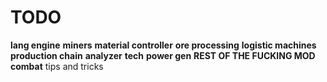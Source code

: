 # TODO

**lang engine**
**miners**
**material controller**
**ore processing**
**logistic machines**
**production chain**
**analyzer**
**tech**
**power gen**
**REST OF THE FUCKING MOD**
**combat**
tips and tricks

